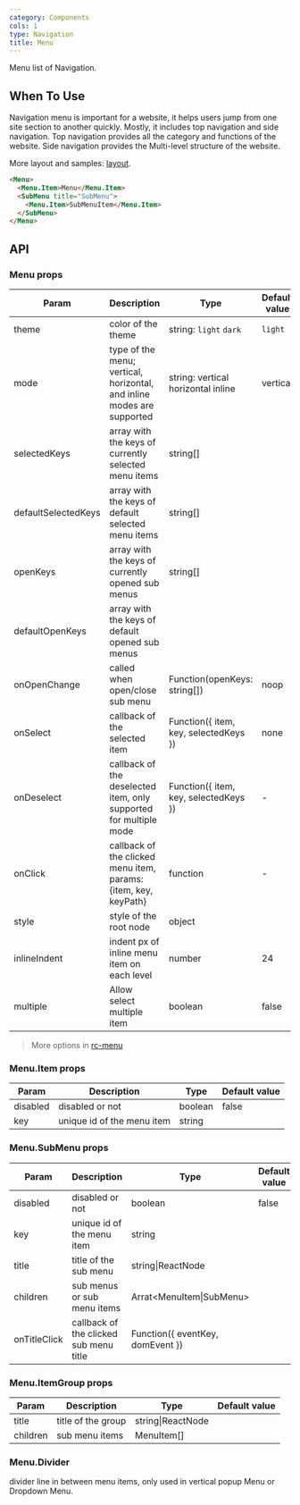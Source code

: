 ```yaml
---
category: Components
cols: 1
type: Navigation
title: Menu
---
```


Menu list of Navigation.

## When To Use

Navigation menu is important for a website, it helps users jump from one site section to another quickly. Mostly, it includes top navigation and side navigation. Top navigation provides all the category and functions of the website. Side navigation provides the Multi-level structure of the website.

More layout and samples: [layout](/docs/spec/layout).

```html
<Menu>
  <Menu.Item>Menu</Menu.Item>
  <SubMenu title="SubMenu">
    <Menu.Item>SubMenuItem</Menu.Item>
  </SubMenu>
</Menu>
```

## API

### Menu props

| Param    | Description   | Type     | Default value       |
|----------|---------------|----------|--------------|
| theme    | color of the theme | string: `light` `dark` | `light` |
| mode | type of the menu; vertical, horizontal, and inline modes are supported | string: vertical horizontal inline | vertical |
| selectedKeys | array with the keys of currently selected menu items | string[] |      |
| defaultSelectedKeys | array with the keys of default selected menu items | string[] |      |
| openKeys | array with the keys of currently opened sub menus | string[] |  |
| defaultOpenKeys | array with the keys of default opened sub menus |  |      |
| onOpenChange | called when open/close sub menu | Function(openKeys: string[]) | noop |
| onSelect | callback of the selected item | Function({ item, key, selectedKeys }) | none   |
| onDeselect | callback of the deselected item, only supported for multiple mode | Function({ item, key, selectedKeys }) | - |
| onClick | callback of the clicked menu item, params: {item, key, keyPath} | function | - |
| style | style of the root node | object | |
| inlineIndent | indent px of inline menu item on each level | number | 24 |
| multiple | Allow select multiple item | boolean | false |

> More options in [rc-menu](https://github.com/react-component/menu#api)

### Menu.Item props

| Param    | Description    | Type     | Default value       |
|----------|----------------|----------|--------------|
| disabled    | disabled or not | boolean   |  false  |
| key   | unique id of the menu item |  string |  |

### Menu.SubMenu props

| Param    | Description    | Type     | Default value       |
|----------|----------------|----------|--------------|
| disabled    | disabled or not | boolean   |  false  |
| key   | unique id of the menu item |  string |  |
| title    | title of the sub menu | string\|ReactNode   |    |
| children | sub menus or sub menu items | Arrat<MenuItem\|SubMenu> |  |
| onTitleClick | callback of the clicked sub menu title | Function({ eventKey, domEvent }) |  |

### Menu.ItemGroup props

| Param    | Description    | Type     | Default value       |
|----------|----------------|----------|--------------|
| title    | title of the group       | string\|ReactNode |    |
| children | sub menu items    | MenuItem[] |  |

### Menu.Divider

divider line in between menu items, only used in vertical popup Menu or Dropdown Menu.
